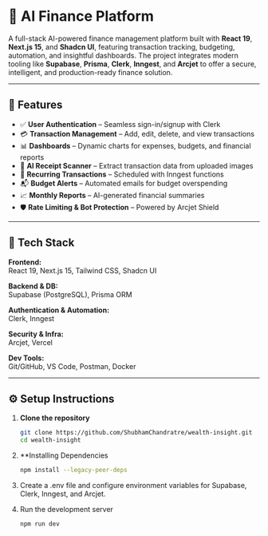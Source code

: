 # 💸 AI Finance Platform

A full-stack AI-powered finance management platform built with **React 19**, **Next.js 15**, and **Shadcn UI**, featuring transaction tracking, budgeting, automation, and insightful dashboards. The project integrates modern tooling like **Supabase**, **Prisma**, **Clerk**, **Inngest**, and **Arcjet** to offer a secure, intelligent, and production-ready finance solution.

---

## 🚀 Features

- ✅ **User Authentication** – Seamless sign-in/signup with Clerk
- 💳 **Transaction Management** – Add, edit, delete, and view transactions
- 📊 **Dashboards** – Dynamic charts for expenses, budgets, and financial reports
- 🧠 **AI Receipt Scanner** – Extract transaction data from uploaded images
- 🔁 **Recurring Transactions** – Scheduled with Inngest functions
- 📬 **Budget Alerts** – Automated emails for budget overspending
- 📈 **Monthly Reports** – AI-generated financial summaries
- 🛡️ **Rate Limiting & Bot Protection** – Powered by Arcjet Shield

---

## 🧰 Tech Stack

**Frontend:**  
React 19, Next.js 15, Tailwind CSS, Shadcn UI  

**Backend & DB:**  
Supabase (PostgreSQL), Prisma ORM  

**Authentication & Automation:**  
Clerk, Inngest  

**Security & Infra:**  
Arcjet, Vercel  

**Dev Tools:**  
Git/GitHub, VS Code, Postman, Docker

---

## ⚙️ Setup Instructions

1. **Clone the repository**  
   ```bash
   git clone https://github.com/ShubhamChandratre/wealth-insight.git
   cd wealth-insight

2. **Installing Dependencies
    ```bash
    npm install --legacy-peer-deps

3. Create a .env file and configure environment variables for Supabase, Clerk, Inngest, and Arcjet.

4. Run the development server
    ```bash
    npm run dev
